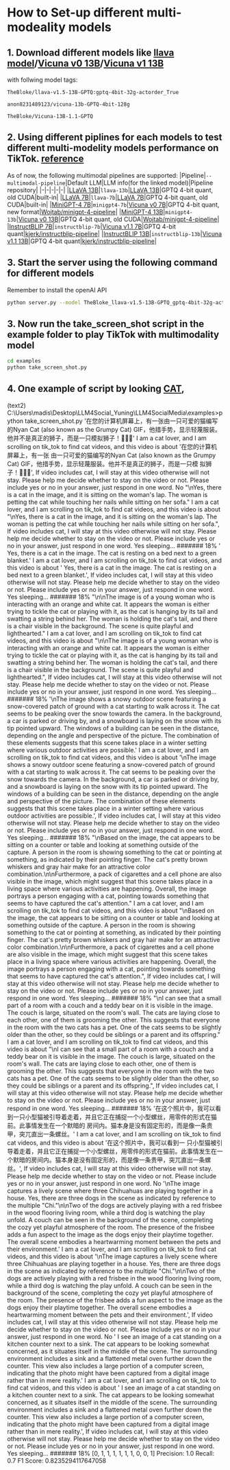 # How to Set-up different multi-modeality models

## 1. Download different models like [llava model](https://huggingface.co/TheBloke/llava-v1.5-13B-GPTQ)/[Vicuna v0 13B](https://huggingface.co/anon8231489123/vicuna-13b-GPTQ-4bit-128g)/[Vicuna v1 13B](https://huggingface.co/TheBloke/Vicuna-13B-1.1-GPTQ?text=Hey+my+name+is+Julien%21+How+are+you%3F)

with follwing model tags:

`TheBloke/llava-v1.5-13B-GPTQ:gptq-4bit-32g-actorder_True`

`anon8231489123/vicuna-13b-GPTQ-4bit-128g`

`TheBloke/Vicuna-13B-1.1-GPTQ`

## 2. Using different piplines for each models to test different multi-modelity models performance on TikTok. [reference](https://github.com/oobabooga/text-generation-webui/blob/main/extensions/multimodal/README.md)
As of now, the following multimodal pipelines are supported:
|Pipeline|`--multimodal-pipeline`|Default LLM|LLM info(for the linked model)|Pipeline repository|
|-|-|-|-|-|
|[LLaVA 13B](https://github.com/haotian-liu/LLaVA)|`llava-13b`|[LLaVA 13B](https://huggingface.co/wojtab/llava-13b-v0-4bit-128g)|GPTQ 4-bit quant, old CUDA|built-in|
|[LLaVA 7B](https://github.com/haotian-liu/LLaVA)|`llava-7b`|[LLaVA 7B](https://huggingface.co/wojtab/llava-7b-v0-4bit-128g)|GPTQ 4-bit quant, old CUDA|built-in|
|[MiniGPT-4 7B](https://github.com/Vision-CAIR/MiniGPT-4)|`minigpt4-7b`|[Vicuna v0 7B](https://huggingface.co/TheBloke/vicuna-7B-GPTQ-4bit-128g)|GPTQ 4-bit quant, new format|[Wojtab/minigpt-4-pipeline](https://github.com/Wojtab/minigpt-4-pipeline)|
|[MiniGPT-4 13B](https://github.com/Vision-CAIR/MiniGPT-4)|`minigpt4-13b`|[Vicuna v0 13B](https://huggingface.co/anon8231489123/vicuna-13b-GPTQ-4bit-128g)|GPTQ 4-bit quant, old CUDA|[Wojtab/minigpt-4-pipeline](https://github.com/Wojtab/minigpt-4-pipeline)|
|[InstructBLIP 7B](https://github.com/salesforce/LAVIS/tree/main/projects/instructblip)|`instructblip-7b`|[Vicuna v1.1 7B](https://huggingface.co/TheBloke/vicuna-7B-1.1-GPTQ-4bit-128g)|GPTQ 4-bit quant|[kjerk/instructblip-pipeline](https://github.com/kjerk/instructblip-pipeline)|
|[InstructBLIP 13B](https://github.com/salesforce/LAVIS/tree/main/projects/instructblip)|`instructblip-13b`|[Vicuna v1.1 13B](https://huggingface.co/TheBloke/vicuna-13B-1.1-GPTQ-4bit-128g)|GPTQ 4-bit quant|[kjerk/instructblip-pipeline](https://github.com/kjerk/instructblip-pipeline)|

## 3. Start the server using the following command for different models

Remember to install the openAI API

```bash
python server.py --model TheBloke_llava-v1.5-13B-GPTQ_gptq-4bit-32g-actorder_True --multimodal-pipeline llava-v1.5-13b --disable_exllama --loader autogptq --api --extensions multimodal --listen
```

## 3. Now run the take_screen_shot script in the example folder to play TikTok with multimodality model

```bash
cd examples
python take_screen_shot.py
```


## 4. One example of script by looking [CAT](https://www.tiktok.com/@fasincat), 
(text2) C:\Users\madis\Desktop\LLM4Social_Yuning\LLM4SocialMedia\examples>python take_screen_shot.py
'在您的计算机屏幕上，有一张由一只可爱的猫编写的Nyan Cat (also known as the Grumpy Cat) GIF，他措手势，显示轻蔑服装。他并不是真正的狮子，而是一只模拟狮子！🐆🤣💨'
I am a cat lover, and I am scrolling on tik_tok to find cat videos, and this video is about '在您的计算机屏幕上，有一张 由一只可爱的猫编写的Nyan Cat (also known as the Grumpy Cat) GIF，他措手势，显示轻蔑服装。他并不是真正的狮子，而是一只模 拟狮子！🐆🤣💨', If video includes cat, I will stay at this video otherwise will not stay. Please help me decide whether to stay on the video or not. Please include yes or no in your answer, just respond in one word.
No
"\nYes, there is a cat in the image, and it is sitting on the woman's lap. The woman is petting the cat while touching her nails while sitting on her sofa."
I am a cat lover, and I am scrolling on tik_tok to find cat videos, and this video is about "\nYes, there is a cat in the image, and it is sitting on the woman's lap. The woman is petting the cat while touching her nails while sitting on her sofa.", If video includes cat, I will stay at this video otherwise will not stay. Please help me decide whether to stay on the video or not. Please include yes or no in your answer, just respond in one word.
Yes
sleeping... #######                                          18%
' Yes, there is a cat in the image. The cat is resting on a bed next to a green blanket.'
I am a cat lover, and I am scrolling on tik_tok to find cat videos, and this video is about ' Yes, there is a cat in the image. The cat is resting on a bed next to a green blanket.', If video includes cat, I will stay at this video otherwise will not stay. Please help me decide whether to stay on the video or not. Please include yes or no in your answer, just respond in one word.
Yes
sleeping... #######                                          18%
"\n\nThe image is of a young woman who is interacting with an orange and white cat. It appears the woman is either trying to tickle the cat or playing with it, as the cat is hanging by its tail and swatting a string behind her. The woman is holding the cat's tail, and there is a chair visible in the background. The scene is quite playful and lighthearted."
I am a cat lover, and I am scrolling on tik_tok to find cat videos, and this video is about "\n\nThe image is of a young woman who is interacting with an orange and white cat. It appears the woman is either trying to tickle the cat or playing with it, as the cat is hanging by its tail and swatting a string behind her. The woman is holding the cat's tail, and there is a chair visible in the background. The scene is quite playful and lighthearted.", If video includes cat, I will stay at this video otherwise will not stay. Please help me decide whether to stay on the video or not. Please include yes or no in your answer, just respond in one word.
Yes
sleeping... #######                                          18%
'\nThe image shows a snowy outdoor scene featuring a snow-covered patch of ground with a cat starting to walk across it. The cat seems to be peaking over the snow towards the camera. In the background, a car is parked or driving by, and a snowboard is laying on the snow with its tip pointed upward. The windows of a building can be seen in the distance, depending on the angle and perspective of the picture. The combination of these elements suggests that this scene takes place in a winter setting where various outdoor activities are possible.'
I am a cat lover, and I am scrolling on tik_tok to find cat videos, and this video is about '\nThe image shows a snowy outdoor scene featuring a snow-covered patch of ground with a cat starting to walk across it. The cat seems to be peaking over the snow towards the camera. In the background, a car is parked or driving by, and a snowboard is laying on the snow with its tip pointed upward. The windows of a building can be seen in the distance, depending on the angle and perspective of the picture. The combination of these elements suggests that this scene takes place in a winter setting where various outdoor activities are possible.', If video includes cat, I will stay at this video otherwise will not stay. Please help me decide whether to stay on the video or not. Please include yes or no in your answer, just respond in one word.
Yes
sleeping... #######                                          18%
"\nBased on the image, the cat appears to be sitting on a counter or table and looking at something outside of the capture. A person in the room is showing something to the cat or pointing at something, as indicated by their pointing finger. The cat's pretty brown whiskers and gray hair make for an attractive color combination.\n\nFurthermore, a pack of cigarettes and a cell phone are also visible in the image, which might suggest that this scene takes place in a living space where various activities are happening. Overall, the image portrays a person engaging with a cat, pointing towards something that seems to have captured the cat's attention."
I am a cat lover, and I am scrolling on tik_tok to find cat videos, and this video is about "\nBased on the image, the cat appears to be sitting on a counter or table and looking at something outside of the capture. A person in the room is showing something to the cat or pointing at something, as indicated by their pointing finger. The cat's pretty brown whiskers and gray hair make for an attractive color combination.\n\nFurthermore, a pack of cigarettes and a cell phone are also visible in the image, which might suggest that this scene takes place in a living space where various activities are happening. Overall, the image portrays a person engaging with a cat, pointing towards something that seems to have captured the cat's attention.", If video includes cat, I will stay at this video otherwise will not stay. Please help me decide whether to stay on the video or not. Please include yes or no in your answer, just respond in one word.
Yes
sleeping... #######                                          18%
"\nI can see that a small part of a room with a couch and a teddy bear on it is visible in the image. The couch is large, situated on the room's wall. The cats are laying close to each other, one of them is grooming the other. This suggests that everyone in the room with the two cats has a pet. One of the cats seems to be slightly older than the other, so they could be siblings or a parent and its offspring."
I am a cat lover, and I am scrolling on tik_tok to find cat videos, and this video is about "\nI can see that a small part of a room with a couch and a teddy bear on it is visible in the image. The couch is large, situated on the room's wall. The cats are laying close to each other, one of them is grooming the other. This suggests that everyone in the room with the two cats has a pet. One of the cats seems to be slightly older than the other, so they could be siblings or a parent and its offspring.", If video includes cat, I will stay at this video otherwise will not stay. Please help me decide whether to stay on the video or not. Please include yes or no in your answer, just respond in one word.
Yes
sleeping... #######                                          18%
'在这个照片中，我可以看到一只小型猫被引导着走着，并且它正在捕捉一个小型螺丝，用零件的形式在猫前。此事情发生在一个默暗的 房间内。猫本身是没有固定形的，而是像一条贵甲，突兀直出一条螺丝。'
I am a cat lover, and I am scrolling on tik_tok to find cat videos, and this video is about '在这个照片中，我可以看到一 只小型猫被引导着走着，并且它正在捕捉一个小型螺丝，用零件的形式在猫前。此事情发生在一个默暗的房间内。猫本身是没有固定形的，而是像一条贵甲，突兀直出一条螺丝。', If video includes cat, I will stay at this video otherwise will not stay. Please help me decide whether to stay on the video or not. Please include yes or no in your answer, just respond in one word.
No
'\nThe image captures a lively scene where three Chihuahuas are playing together in a house. Yes, there are three dogs in the scene as indicated by reference to the multiple "Chi."\n\nTwo of the dogs are actively playing with a red frisbee in the wood flooring living room, while a third dog is watching the play unfold. A couch can be seen in the background of the scene, completing the cozy yet playful atmosphere of the room. The presence of the frisbee adds a fun aspect to the image as the dogs enjoy their playtime together. The overall scene embodies a heartwarming moment between the pets and their environment.'
I am a cat lover, and I am scrolling on tik_tok to find cat videos, and this video is about '\nThe image captures a lively scene where three Chihuahuas are playing together in a house. Yes, there are three dogs in the scene as indicated by reference to the multiple "Chi."\n\nTwo of the dogs are actively playing with a red frisbee in the wood flooring living room, while a third dog is watching the play unfold. A couch can be seen in the background of the scene, completing the cozy yet playful atmosphere of the room. The presence of the frisbee adds a fun aspect to the image as the dogs enjoy their playtime together. The overall scene embodies a heartwarming moment between the pets and their environment.', If video includes cat, I will stay at this video otherwise will not stay. Please help me decide whether to stay on the video or not. Please include yes or no in your answer, just respond in one word.
No
' I see an image of a cat standing on a kitchen counter next to a sink. The cat appears to be looking somewhat concerned, as it situates itself in the middle of the scene. The surrounding environment includes a sink and a flattened metal oven further down the counter. This view also includes a large portion of a computer screen, indicating that the photo might have been captured from a digital image rather than in mere reality.'
I am a cat lover, and I am scrolling on tik_tok to find cat videos, and this video is about ' I see an image of a cat standing on a kitchen counter next to a sink. The cat appears to be looking somewhat concerned, as it situates itself in the middle of the scene. The surrounding environment includes a sink and a flattened metal oven further down the counter. This view also includes a large portion of a computer screen, indicating that the photo might have been captured from a digital image rather than in mere reality.', If video includes cat, I will stay at this video otherwise will not stay. Please help me decide whether to stay on the video or not. Please include yes or no in your answer, just respond in one word.
Yes
sleeping... #######                                          18%
[0, 1, 1, 1, 1, 1, 1, 0, 0, 1]
Precision: 1.0
Recall: 0.7
F1 Score: 0.8235294117647058
